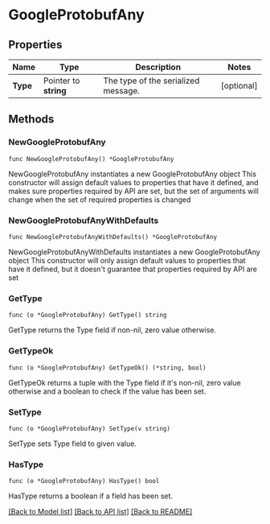 # GoogleProtobufAny

## Properties

Name | Type | Description | Notes
------------ | ------------- | ------------- | -------------
**Type** | Pointer to **string** | The type of the serialized message. | [optional] 

## Methods

### NewGoogleProtobufAny

`func NewGoogleProtobufAny() *GoogleProtobufAny`

NewGoogleProtobufAny instantiates a new GoogleProtobufAny object
This constructor will assign default values to properties that have it defined,
and makes sure properties required by API are set, but the set of arguments
will change when the set of required properties is changed

### NewGoogleProtobufAnyWithDefaults

`func NewGoogleProtobufAnyWithDefaults() *GoogleProtobufAny`

NewGoogleProtobufAnyWithDefaults instantiates a new GoogleProtobufAny object
This constructor will only assign default values to properties that have it defined,
but it doesn't guarantee that properties required by API are set

### GetType

`func (o *GoogleProtobufAny) GetType() string`

GetType returns the Type field if non-nil, zero value otherwise.

### GetTypeOk

`func (o *GoogleProtobufAny) GetTypeOk() (*string, bool)`

GetTypeOk returns a tuple with the Type field if it's non-nil, zero value otherwise
and a boolean to check if the value has been set.

### SetType

`func (o *GoogleProtobufAny) SetType(v string)`

SetType sets Type field to given value.

### HasType

`func (o *GoogleProtobufAny) HasType() bool`

HasType returns a boolean if a field has been set.


[[Back to Model list]](../README.md#documentation-for-models) [[Back to API list]](../README.md#documentation-for-api-endpoints) [[Back to README]](../README.md)


